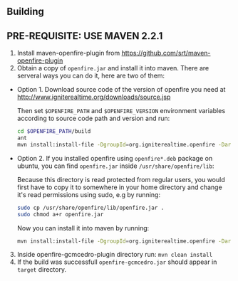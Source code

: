 Building
---
PRE-REQUISITE: USE MAVEN 2.2.1
---
1. Install maven-openfire-plugin from https://github.com/srt/maven-openfire-plugin
2. Obtain a copy of `openfire.jar` and install it into maven. There are serveral ways you can do it, here are two of them:
  * Option 1. Download source code of the version of openfire you need at http://www.igniterealtime.org/downloads/source.jsp

    Then set `$OPENFIRE_PATH` and `$OPENFIRE_VERSION` environment variables according to source code path and version and run:
    ```bash
    cd $OPENFIRE_PATH/build
    ant
    mvn install:install-file -DgroupId=org.igniterealtime.openfire -DartifactId=openfire -Dversion=$OPENFIRE_VERSION -Dpackaging=jar -DgeneratePom=true -Dfile=$OPENFIRE_PATH/target/openfire/lib/openfire.jar
    ```
  * Option 2. If you installed openfire using `openfire*.deb` package on ubuntu, you can find `openfire.jar` inside `/usr/share/openfire/lib`:

    Because this directory is read protected from regular users, you would first have to copy it to somewhere in your home directory and change it's read permissions using sudo, e.g by running:

    ```bash
    sudo cp /usr/share/openfire/lib/openfire.jar .
    sudo chmod a+r openfire.jar
    ```
    
    Now you can install it into maven by running:
    
    ```bash
    mvn install:install-file -DgroupId=org.igniterealtime.openfire -DartifactId=openfire -Dversion=$OPENFIRE_VERSION -Dpackaging=jar -DgeneratePom=true -Dfile=openfire.jar
    ```
3. Inside openfire-gcmcedro-plugin directory run: `mvn clean install`
4. If the build was successfull `openfire-gcmcedro.jar` should appear in `target` directory.
